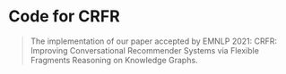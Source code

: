 # Code for CRFR
> The implementation of our paper accepted by EMNLP 2021: CRFR: Improving Conversational Recommender Systems via Flexible Fragments Reasoning on Knowledge Graphs.
